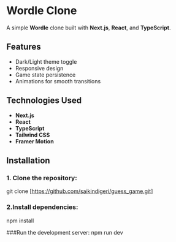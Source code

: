 # Wordle Clone

A simple **Wordle** clone built with **Next.js**, **React**, and **TypeScript**.

## Features
- Dark/Light theme toggle
- Responsive design
- Game state persistence
- Animations for smooth transitions

## Technologies Used
- **Next.js** 
- **React** 
- **TypeScript**
- **Tailwind CSS**
- **Framer Motion**



## Installation

### 1. Clone the repository:

git clone [https://github.com/saikindigeri/guess_game.git]

### 2.Install dependencies:
npm install

###Run the development server:
npm run dev
